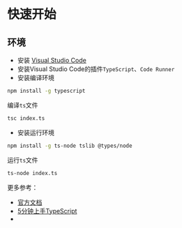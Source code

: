 
# 快速开始

## 环境

- 安装 [Visual Studio Code](https://code.visualstudio.com/)
- 安装Visual Studio Code的插件`TypeScript`、`Code Runner`
- 安装编译环境

```bash
npm install -g typescript
```

编译`ts`文件

```bash
tsc index.ts
```
- 安装运行环境

```bash
npm install -g ts-node tslib @types/node
```
运行`ts`文件
```bash
ts-node index.ts
```


更多参考：
- [官方文档](https://www.typescriptlang.org/zh/docs/)
- [5分钟上手TypeScript](https://www.tslang.cn/docs/handbook/typescript-in-5-minutes.html)
- 



